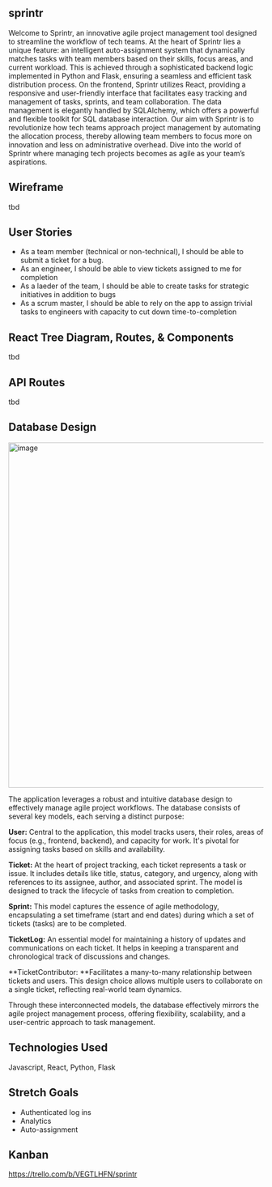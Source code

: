 ## sprintr

Welcome to Sprintr, an innovative agile project management tool designed to streamline the workflow of tech teams. At the heart of Sprintr lies a unique feature: an intelligent auto-assignment system that dynamically matches tasks with team members based on their skills, focus areas, and current workload. This is achieved through a sophisticated backend logic implemented in Python and Flask, ensuring a seamless and efficient task distribution process. On the frontend, Sprintr utilizes React, providing a responsive and user-friendly interface that facilitates easy tracking and management of tasks, sprints, and team collaboration. The data management is elegantly handled by SQLAlchemy, which offers a powerful and flexible toolkit for SQL database interaction. Our aim with Sprintr is to revolutionize how tech teams approach project management by automating the allocation process, thereby allowing team members to focus more on innovation and less on administrative overhead. Dive into the world of Sprintr where managing tech projects becomes as agile as your team’s aspirations.

## Wireframe
tbd

## User Stories
- As a team member (technical or non-technical), I should be able to submit a ticket for a bug.
- As an engineer, I should be able to view tickets assigned to me for completion
- As a laeder of the team, I should be able to create tasks for strategic initiatives in addition to bugs
- As a scrum master, I should be able to rely on the app to assign trivial tasks to engineers with capacity to cut down time-to-completion

## React Tree Diagram, Routes, & Components
tbd

## API Routes
tbd

## Database Design
<img width="682" alt="image" src="https://github.com/tyjsmith1/sprintr/assets/95344047/50595565-4f5e-4730-a91f-7ef9fdc1a010">

The application leverages a robust and intuitive database design to effectively manage agile project workflows. The database consists of several key models, each serving a distinct purpose:

**User:** Central to the application, this model tracks users, their roles, areas of focus (e.g., frontend, backend), and capacity for work. It's pivotal for assigning tasks based on skills and availability.

**Ticket:** At the heart of project tracking, each ticket represents a task or issue. It includes details like title, status, category, and urgency, along with references to its assignee, author, and associated sprint. The model is designed to track the lifecycle of tasks from creation to completion.

**Sprint:** This model captures the essence of agile methodology, encapsulating a set timeframe (start and end dates) during which a set of tickets (tasks) are to be completed.

**TicketLog:** An essential model for maintaining a history of updates and communications on each ticket. It helps in keeping a transparent and chronological track of discussions and changes.

**TicketContributor: **Facilitates a many-to-many relationship between tickets and users. This design choice allows multiple users to collaborate on a single ticket, reflecting real-world team dynamics.

Through these interconnected models, the database effectively mirrors the agile project management process, offering flexibility, scalability, and a user-centric approach to task management.

## Technologies Used
Javascript, React, Python, Flask

## Stretch Goals
- Authenticated log ins
- Analytics
- Auto-assignment

## Kanban
https://trello.com/b/VEGTLHFN/sprintr
